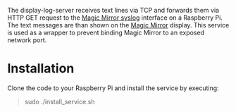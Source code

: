 The display-log-server receives text lines via TCP and forwards them via HTTP GET request to the [Magic Mirror syslog](https://github.com/paviro/MMM-syslog) interface on a Raspberry Pi. The text messages are than shown on the [Magic Mirror](https://magicmirror.builders/) display. This service is used as a wrapper to prevent binding Magic Mirror to an exposed network port.

# Installation

Clone the code to your Raspberry Pi and install the service by executing:

> sudo ./install_service.sh


